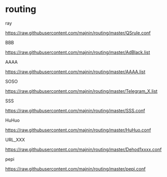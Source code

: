 # routing

ray

https://raw.githubusercontent.com/majnin/routing/master/QSrule.conf


BBB

https://raw.githubusercontent.com/majnin/routing/master/AdBlack.list


AAAA

https://raw.githubusercontent.com/majnin/routing/master/AAAA.list


SOSO

https://raw.githubusercontent.com/majnin/routing/master/Telegram_X.list


SSS

https://raw.githubusercontent.com/majnin/routing/master/SSS.conf


HuHuo

https://raw.githubusercontent.com/majnin/routing/master/HuHuo.conf


URL_XXX

https://raw.githubusercontent.com/majnin/routing/master/Dehod1xxxx.conf


pepi

https://raw.githubusercontent.com/majnin/routing/master/pepi.conf
